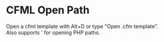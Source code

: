 # CFML Open Path

Open a cfml template with Alt+D or type "Open .cfm template".   
Also supports ' for opening PHP paths.